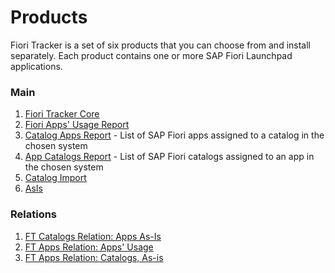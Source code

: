 # Products

Fiori Tracker is a set of six products that you can choose from and install separately. Each product contains one or more SAP Fiori Launchpad applications.

### Main
1. [Fiori Tracker Core](ft-core.md)
2. [Fiori Apps' Usage Report](fa.md)
3. [Catalog Apps Report](ca.md) - List of SAP Fiori apps assigned to a catalog in the chosen system
4. [App Catalogs Report](ac.md) - List of SAP Fiori catalogs assigned to an app in the chosen system
5. [Catalog Import](ci.md)
6. [AsIs](asis.md)

### Relations
1. [FT Catalogs Relation: Apps As-Is](/ft-cats-rel-apps-asis.md)
2. [FT Apps Relation: Apps' Usage](ft-apps-rel-appsusage.md)
3. [FT Apps Relation: Catalogs, As-is](ft-apps-rel-catalogs-asis.md)










